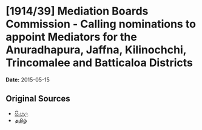 # [1914/39] Mediation Boards Commission - Calling nominations to appoint Mediators for the Anuradhapura, Jaffna, Kilinochchi, Trincomalee and Batticaloa Districts

**Date:** 2015-05-15

## Original Sources

- [සිංහල](https://documents.gov.lk/view/extra-gazettes/2015/5/1914-39_S.pdf)
- [தமிழ்](https://documents.gov.lk/view/extra-gazettes/2015/5/1914-39_T.pdf)
